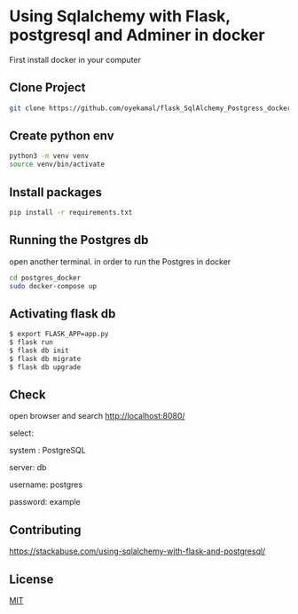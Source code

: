 # Using Sqlalchemy with Flask, postgresql and Adminer in docker

First install docker in your computer

## Clone Project

```bash
git clone https://github.com/oyekamal/flask_SqlAlchemy_Postgress_docker.git
```

## Create python env

```bash
python3 -m venv venv
source venv/bin/activate
```

## Install packages

```bash
pip install -r requirements.txt
```

## Running the Postgres db

open another terminal. in order to run the Postgres in docker

```bash
cd postgres_docker
sudo docker-compose up
```

## Activating flask db

```bash
$ export FLASK_APP=app.py
$ flask run
$ flask db init
$ flask db migrate
$ flask db upgrade
```

## Check

open browser and search
<http://localhost:8080/>

select:

system : PostgreSQL

server: db

username: postgres

password: example

## Contributing

https://stackabuse.com/using-sqlalchemy-with-flask-and-postgresql/

## License

[MIT](https://choosealicense.com/licenses/mit/)
